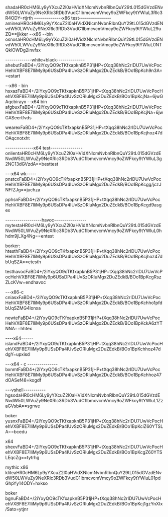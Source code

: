 
 shadaHR0cHM6Ly9yYXcuZ2l0aHVidXNlcmNvbnRlbnQuY29tL015dGVzdENvdW50LWVuZy9NeXRlc3RDb3VudC1lbmcvcmVmcy9oZWFkcy9tYWluL3Rlc3R4ODY=rtjrth
--------------x86 test----------------
amineaHR0cHM6Ly9yYXcuZ2l0aHVidXNlcmNvbnRlbnQuY29tL015dGVzdENvdW50LWVuZy9NeXRlc3RDb3VudC1lbmcvcmVmcy9oZWFkcy9tYWluL29uZQ==jjkker
--x86 --bin
osnxsaHR0cHM6Ly9yYXcuZ2l0aHVidXNlcmNvbnRlbnQuY29tL015dGVzdENvdW50LWVuZy9NeXRlc3RDb3VudC1lbmcvcmVmcy9oZWFkcy9tYWluL0NTQklOWDg2invfsx

-------------white+black--------------
ahebutFaBD4+/2iYxyQO9cTKfxapknB5P31jHP+tXqq38hNc2rIDU7UwVcPocHehVXBF8E7lliMy9p6USsDPa4IUvSzORluMgx2DuZEdkB/BOo1BpKch9n3A==estart

--x86 - bin
hsxazFaBD4+/2iYxyQO9cTKfxapknB5P31jHP+tXqq38hNc2rIDU7UwVcPocHehVXBF8E7lliMy9p6USsDPa4IUvSzORluMgx2DuZEdkB/BOo1BpKcjNa+6jwGAqcbirayx
--x64 bin
afgbuxFaBD4+/2iYxyQO9cTKfxapknB5P31jHP+tXqq38hNc2rIDU7UwVcPocHehVXBF8E7lliMy9p6USsDPa4IUvSzORluMgx2DuZEdkB/BOo1BpKcjNa+6jwGASeertfvds

wearexFaBD4+/2iYxyQO9cTKfxapknB5P31jHP+tXqq38hNc2rIDU7UwVcPocHehVXBF8E7lliMy9p6USsDPa4IUvSzORluMgx2DuZEdkB/BOo1BpKcjhoz47dOAqcnotxht

--------------x64 test----------------
onlientaHR0cHM6Ly9yYXcuZ2l0aHVidXNlcmNvbnRlbnQuY29tL015dGVzdENvdW50LWVuZy9NeXRlc3RDb3VudC1lbmcvcmVmcy9oZWFkcy9tYWluL3g2NC13dGVzdA==besttest


---x64 wk-----
pnstcxFaBD4+/2iYxyQO9cTKfxapknB5P31jHP+tXqq38hNc2rIDU7UwVcPocHehVXBF8E7lliMy9p6USsDPa4IUvSzORluMgx2DuZEdkB/BOo1BpKcgg/jczJNFfZJg==juchza

pphsnFaBD4+/2iYxyQO9cTKfxapknB5P31jHP+tXqq38hNc2rIDU7UwVcPocHehVXBF8E7lliMy9p6USsDPa4IUvSzORluMgx2DuZEdkB/BOo1BpKcgd9asgex


------------------havoc----------------
mytestaHR0cHM6Ly9yYXcuZ2l0aHVidXNlcmNvbnRlbnQuY29tL015dGVzdENvdW50LWVuZy9NeXRlc3RDb3VudC1lbmcvcmVmcy9oZWFkcy9tYWluL0hhdm9jLXg4Ng==entest

borker:
htesthFaBD4+/2iYxyQO9cTKfxapknB5P31jHP+tXqq38hNc2rIDU7UwVcPocHehVXBF8E7lliMy9p6USsDPa4IUvSzORluMgx2DuZEdkB/BOo1BpKcjhoz47dbUqSZA==etesth

testhavocFaBD4+/2iYxyQO9cTKfxapknB5P31jHP+tXqq38hNc2rIDU7UwVcPocHehVXBF8E7lliMy9p6USsDPa4IUvSzORluMgx2DuZEdkB/BOo1BpKcgRszZLcKVw=endhavoc

---x86-c
cniasxFaBD4+/2iYxyQO9cTKfxapknB5P31jHP+tXqq38hNc2rIDU7UwVcPocHehVXBF8E7lliMy9p6USsDPa4IUvSzORluMgx2DuZEdkB/BOo1BpKchho1pfdbUqSZMG4lonxa

newteFaBD4+/2iYxyQO9cTKfxapknB5P31jHP+tXqq38hNc2rIDU7UwVcPocHehVXBF8E7lliMy9p6USsDPa4IUvSzORluMgx2DuZEdkB/BOo1BpKckA6zYTNNA==hhtex


----x64------
islandFaBD4+/2iYxyQO9cTKfxapknB5P31jHP+tXqq38hNc2rIDU7UwVcPocHehVXBF8E7lliMy9p6USsDPa4IUvSzORluMgx2DuZEdkB/BOo1BpKchhoz47ddgY=upxisd

---x64 - c ---------------
bxnmtFaBD4+/2iYxyQO9cTKfxapknB5P31jHP+tXqq38hNc2rIDU7UwVcPocHehVXBF8E7lliMy9p6USsDPa4IUvSzORluMgx2DuZEdkB/BOo1BpKchhoz47dOASef48=kogdf

---vshell-----------
hgsodaHR0cHM6Ly9yYXcuZ2l0aHVidXNlcmNvbnRlbnQuY29tL015dGVzdENvdW50LWVuZy9NeXRlc3RDb3VudC1lbmcvcmVmcy9oZWFkcy9tYWluL1ZzaGVsbA==sgrwe

boker
yusnxFaBD4+/2iYxyQO9cTKfxapknB5P31jHP+tXqq38hNc2rIDU7UwVcPocHehVXBF8E7lliMy9p6USsDPa4IUvSzORluMgx2DuZEdkB/BOo1BpKciZ60YTSLA==bcedu


x64
shexvFaBD4+/2iYxyQO9cTKfxapknB5P31jHP+tXqq38hNc2rIDU7UwVcPocHehVXBF8E7lliMy9p6USsDPa4IUvSzORluMgx2DuZEdkB/BOo1BpKcgZ60YTSLEqcZg==tytrhg


mythic
x86
kliteaHR0cHM6Ly9yYXcuZ2l0aHVidXNlcmNvbnRlbnQuY29tL015dGVzdENvdW50LWVuZy9NeXRlc3RDb3VudC1lbmcvcmVmcy9oZWFkcy9tYWluL01pdGhpYy14ODY=hxkso

boker
bgnuFaBD4+/2iYxyQO9cTKfxapknB5P31jHP+tXqq38hNc2rIDU7UwVcPocHehVXBF8E7lliMy9p6USsDPa4IUvSzORluMgx2DuZEdkB/BOo1BpKcj1gzYnXIx/Sato=ytjnr
